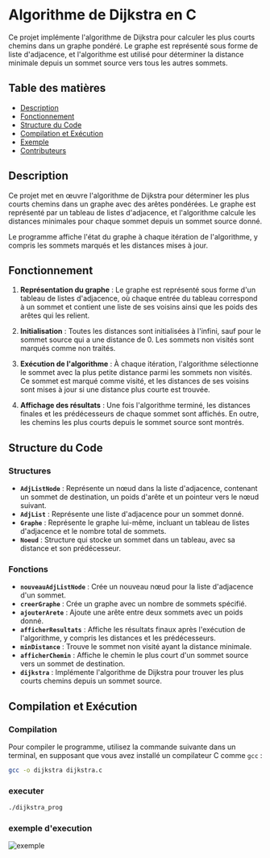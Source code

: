 # Algorithme de Dijkstra en C

Ce projet implémente l'algorithme de Dijkstra pour calculer les plus courts chemins dans un graphe pondéré. Le graphe est représenté sous forme de liste d'adjacence, et l'algorithme est utilisé pour déterminer la distance minimale depuis un sommet source vers tous les autres sommets.

## Table des matières

- [Description](#description)
- [Fonctionnement](#fonctionnement)
- [Structure du Code](#structure-du-code)
- [Compilation et Exécution](#compilation-et-exécution)
- [Exemple](#exemple)
- [Contributeurs](#contributeurs)

## Description

Ce projet met en œuvre l'algorithme de Dijkstra pour déterminer les plus courts chemins dans un graphe avec des arêtes pondérées. Le graphe est représenté par un tableau de listes d'adjacence, et l'algorithme calcule les distances minimales pour chaque sommet depuis un sommet source donné.

Le programme affiche l'état du graphe à chaque itération de l'algorithme, y compris les sommets marqués et les distances mises à jour.

## Fonctionnement

1. **Représentation du graphe** : Le graphe est représenté sous forme d'un tableau de listes d'adjacence, où chaque entrée du tableau correspond à un sommet et contient une liste de ses voisins ainsi que les poids des arêtes qui les relient.
   
2. **Initialisation** : Toutes les distances sont initialisées à l'infini, sauf pour le sommet source qui a une distance de 0. Les sommets non visités sont marqués comme non traités.
   
3. **Exécution de l'algorithme** : À chaque itération, l'algorithme sélectionne le sommet avec la plus petite distance parmi les sommets non visités. Ce sommet est marqué comme visité, et les distances de ses voisins sont mises à jour si une distance plus courte est trouvée.

4. **Affichage des résultats** : Une fois l'algorithme terminé, les distances finales et les prédécesseurs de chaque sommet sont affichés. En outre, les chemins les plus courts depuis le sommet source sont montrés.

## Structure du Code

### Structures

- **`AdjListNode`** : Représente un nœud dans la liste d'adjacence, contenant un sommet de destination, un poids d'arête et un pointeur vers le nœud suivant.
- **`AdjList`** : Représente une liste d'adjacence pour un sommet donné.
- **`Graphe`** : Représente le graphe lui-même, incluant un tableau de listes d'adjacence et le nombre total de sommets.
- **`Noeud`** : Structure qui stocke un sommet dans un tableau, avec sa distance et son prédécesseur.

### Fonctions

- **`nouveauAdjListNode`** : Crée un nouveau nœud pour la liste d'adjacence d'un sommet.
- **`creerGraphe`** : Crée un graphe avec un nombre de sommets spécifié.
- **`ajouterArete`** : Ajoute une arête entre deux sommets avec un poids donné.
- **`afficherResultats`** : Affiche les résultats finaux après l'exécution de l'algorithme, y compris les distances et les prédécesseurs.
- **`minDistance`** : Trouve le sommet non visité ayant la distance minimale.
- **`afficherChemin`** : Affiche le chemin le plus court d'un sommet source vers un sommet de destination.
- **`dijkstra`** : Implémente l'algorithme de Dijkstra pour trouver les plus courts chemins depuis un sommet source.

## Compilation et Exécution

### Compilation

Pour compiler le programme, utilisez la commande suivante dans un terminal, en supposant que vous avez installé un compilateur C comme `gcc` :

```bash
gcc -o dijkstra dijkstra.c
```
### executer
```bash
./dijkstra_prog 
```

### exemple d'execution
![exemple](/Algorithme_dijkstra/exemple_execution.png)
